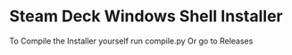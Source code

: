 # Steam Deck Windows Shell Installer
To Compile the Installer yourself run compile.py
Or go to Releases
